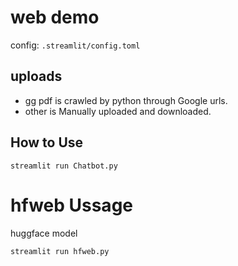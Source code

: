 # web demo

config: `.streamlit/config.toml`

## uploads
- gg pdf is crawled by python through Google urls.
- other is Manually uploaded and downloaded.


## How to Use
```
streamlit run Chatbot.py
```


# hfweb Ussage

huggface model

```
streamlit run hfweb.py
```
